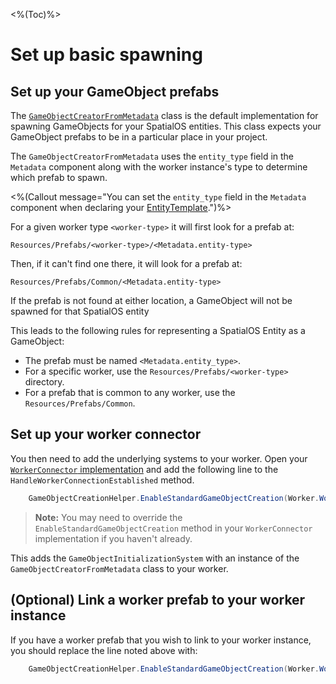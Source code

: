 <%(Toc)%>
# Set up basic spawning

## Set up your GameObject prefabs

The [`GameObjectCreatorFromMetadata`]({{urlRoot}}/api/game-object-creation/game-object-creator-from-metadata) class is the default implementation for spawning GameObjects for your SpatialOS entities. This class expects your GameObject prefabs to be in a particular place in your project.

The `GameObjectCreatorFromMetadata` uses the `entity_type` field in the `Metadata` component along with the worker instance's type to determine which prefab to spawn.

<%(Callout message="You can set the `entity_type` field in the `Metadata` component when declaring your [EntityTemplate]({{urlRoot}}/reference/concepts/entity-templates.md).")%>

For a given worker type `<worker-type>` it will first look for a prefab at:

```text
Resources/Prefabs/<worker-type>/<Metadata.entity-type>
```

Then, if it can't find one there, it will look for a prefab at:

```text
Resources/Prefabs/Common/<Metadata.entity-type>
```

If the prefab is not found at either location, a GameObject will not be spawned for that SpatialOS entity

This leads to the following rules for representing a SpatialOS Entity as a GameObject:

* The prefab must be named `<Metadata.entity_type>`.
* For a specific worker, use the `Resources/Prefabs/<worker-type>` directory.
* For a prefab that is common to any worker, use the `Resources/Prefabs/Common`.

## Set up your worker connector

You then need to add the underlying systems to your worker. Open your [`WorkerConnector` implementation]({{urlRoot}}/reference/workflows/monobehaviour/creating-workers) and add the following line to the `HandleWorkerConnectionEstablished` method.

```csharp
    GameObjectCreationHelper.EnableStandardGameObjectCreation(Worker.World);
```

> **Note:** You may need to override the `EnableStandardGameObjectCreation` method in your `WorkerConnector` implementation if you haven't already.

This adds the `GameObjectInitializationSystem` with an instance of the `GameObjectCreatorFromMetadata` class to your worker.

## (Optional) Link a worker prefab to your worker instance

If you have a worker prefab that you wish to link to your worker instance, you should replace the line noted above with:

```csharp
    GameObjectCreationHelper.EnableStandardGameObjectCreation(Worker.World, workerPrefabInstance);
```
